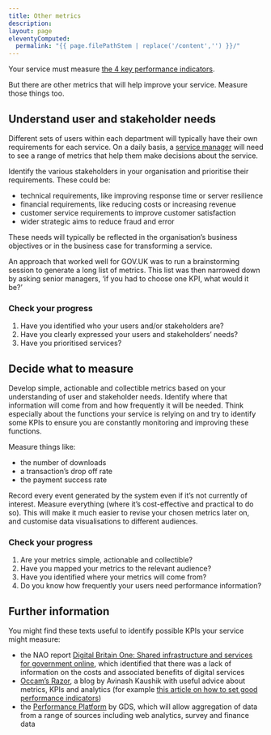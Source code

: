 ```yaml
---
title: Other metrics
description:
layout: page
eleventyComputed:
  permalink: "{{ page.filePathStem | replace('/content','') }}/"
---
```


Your service must measure [the 4 key performance indicators](https://web.archive.org/web/20151012003935/https://www.gov.uk/service-manual/measurement/index.html).

But there are other metrics that will help improve your service. Measure those things too.

## Understand user and stakeholder needs

Different sets of users within each department will typically have their own requirements for each service. On a daily basis, a [service manager](https://web.archive.org/web/20151012003935/https://www.gov.uk/service-manual/the-team/service-manager.html) will need to see a range of metrics that help them make decisions about the service.

Identify the various stakeholders in your organisation and prioritise their requirements. These could be:

-   technical requirements, like improving response time or server resilience
-   financial requirements, like reducing costs or increasing revenue
-   customer service requirements to improve customer satisfaction
-   wider strategic aims to reduce fraud and error

These needs will typically be reflected in the organisation’s business objectives or in the business case for transforming a service.

An approach that worked well for GOV.UK was to run a brainstorming session to generate a long list of metrics. This list was then narrowed down by asking senior managers, ‘if you had to choose one KPI, what would it be?’

### Check your progress

1.  Have you identified who your users and/or stakeholders are?
2.  Have you clearly expressed your users and stakeholders’ needs?
3.  Have you prioritised services?

## Decide what to measure

Develop simple, actionable and collectible metrics based on your understanding of user and stakeholder needs. Identify where that information will come from and how frequently it will be needed. Think especially about the functions your service is relying on and try to identify some KPIs to ensure you are constantly monitoring and improving these functions.

Measure things like:

-   the number of downloads
-   a transaction’s drop off rate
-   the payment success rate

Record every event generated by the system even if it’s not currently of interest. Measure everything (where it’s cost-effective and practical to do so). This will make it much easier to revise your chosen metrics later on, and customise data visualisations to different audiences.

### Check your progress

1.  Are your metrics simple, actionable and collectible?
2.  Have you mapped your metrics to the relevant audience?
3.  Have you identified where your metrics will come from?
4.  Do you know how frequently your users need performance information?

## Further information

You might find these texts useful to identify possible KPIs your service might measure:

-   the NAO report [Digital Britain One: Shared infrastructure and services for government online](https://web.archive.org/web/20151012003935/http://www.nao.org.uk/report/digital-britain-one-shared-infrastructure-and-services-for-government-online/), which identified that there was a lack of information on the costs and associated benefits of digital services
-   [Occam’s Razor](https://web.archive.org/web/20151012003935/http://www.kaushik.net/avinash/), a blog by Avinash Kaushik with useful advice about metrics, KPIs and analytics (for example [this article on how to set good performance indicators](https://web.archive.org/web/20151012003935/http://www.kaushik.net/avinash/rules-choosing-web-analytics-key-performance-indicators/))
-   the [Performance Platform](https://web.archive.org/web/20151012003935/https://www.gov.uk/performance) by GDS, which will allow aggregation of data from a range of sources including web analytics, survey and finance data

